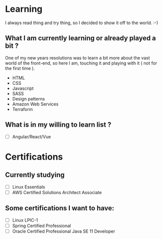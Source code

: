 # Learning
I always read thing and try thing, so I decided to show it off to the world. :-)

## What I am currently learning or already played a bit ?
One of my new years resolutions was to learn a bit more about the vast world of the front-end, so here I am, touching it and playing with it ( not for the first time ).
* HTML
* CSS
* Javascript
* SASS
* Design patterns
* Amazon Web Services
* Terraform

## What is in my willing to learn list ?
- [ ] Angular/React/Vue

# Certifications

## Currently studying
- [ ] Linux Essentials
- [ ] AWS Certified Solutions Architect Associate

## Some certifications I want to have:
- [ ] Linux LPIC-1
- [ ] Spring Certified Professional
- [ ] Oracle Certified Professional Java SE 11 Developer
